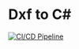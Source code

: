 # Dxf to C#

[![CI/CD Pipeline](https://github.com/wieslawsoltes/DxfToCSharp/actions/workflows/ci-cd.yml/badge.svg)](https://github.com/wieslawsoltes/DxfToCSharp/actions/workflows/ci-cd.yml)

